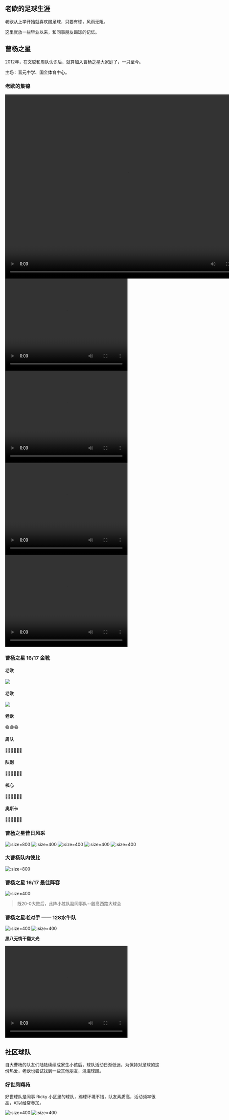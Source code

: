 ## 老欧的足球生涯

老欧从上学开始就喜欢踢足球，只要有球，风雨无阻。

这里就放一些毕业以来，和同事朋友踢球的记忆。

## 曹杨之星

2012年，在文聪和周队认识后，就算加入曹杨之星大家庭了，一只至今。

主场：晋元中学、国金体育中心。

<!-- panels:start -->
<!-- div:left-panel -->
### 老欧的集锦
<video width="800" height="600" controls>
  <source src="/blog/soccer/video/02.mp4" type="video/mp4">
  您的浏览器不支持 HTML5 video 标签。
</video>
<video width="400" height="300" controls>
  <source src="/blog/soccer/video/01.mp4" type="video/mp4">
  您的浏览器不支持 HTML5 video 标签。
</video>
<video width="400" height="300" controls>
  <source src="/blog/soccer/video/03.mp4" type="video/mp4">
  您的浏览器不支持 HTML5 video 标签。
</video>
<video width="400" height="300" controls>
  <source src="/blog/soccer/video/04.mp4" type="video/mp4">
  您的浏览器不支持 HTML5 video 标签。
</video>
<video width="400" height="300" controls>
  <source src="/blog/soccer/video/05.mp4" type="video/mp4">
  您的浏览器不支持 HTML5 video 标签。
</video>

<!-- div:right-panel -->
### 曹杨之星 16/17 金靴

<!-- chat:start -->
#### **老欧**
<img src="/blog/soccer/img/team05.jpeg" />

#### **老欧**
<img src="/blog/soccer/img/hornor01.jpeg" />

#### **老欧**
😄😄😄 

#### **周队**
👏🏻👏🏻👏🏻

#### **队副**
👏🏻👏🏻👏🏻

#### **核心**
👏🏻👏🏻👏🏻

#### **奥斯卡**
👏🏻👏🏻👏🏻

<!-- chat:end -->

<!-- panels:end -->

<!-- panels:start -->
<!-- div:left-panel -->
### 曹杨之星昔日风采
![](img/team04.jpeg ':size=800')
![](img/team06.jpeg ':size=400')
![](img/team03.jpeg ':size=400')
![](img/team02.jpeg ':size=400')
![](img/team01.jpeg ':size=400')

### 大曹杨队内德比
![](img/team-inner-AvsB.jpeg ':size=800')

<!-- div:right-panel -->
### 曹杨之星 16/17 最佳阵容
![](img/team04.jpeg ':size=400')

> 既20-0大败后，此阵小胜队副同事队--殷高西路大球会

### 曹杨之星老对手 —— 128水牛队
![](img/12801.jpeg ':size=400')
![](img/12802.jpeg ':size=400')

**黑八无情干翻大光**

<video width="400" height="300" controls>
  <source src="/blog/soccer/video/128Black8vsCyLight.mp4" type="video/mp4">
  您的浏览器不支持 HTML5 video 标签。
</video>

<!-- panels:end -->

## 社区球队

自大曹杨的队友们陆陆续续成家生小孩后，球队活动日渐低迷，为保持对足球的这份热爱，老欧也尝试找到一些其他朋友，混混球踢。

### 好世凤翔苑

好世球队是同事 Ricky 小区里的球队，踢球环境不错，队友素质高，活动频率很高，可以经常参加。

![](img/community01.jpeg ':size=400')
![](img/community02.jpeg ':size=400')
